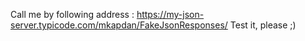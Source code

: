 Call me by following address : 
https://my-json-server.typicode.com/mkapdan/FakeJsonResponses/
Test it, please ;)

